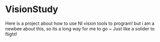 # VisionStudy
Here is a project about how to use NI vision tools to program!
but i am a newbee about this, so its a long way for me to go ~
Just like a solider to flight!
